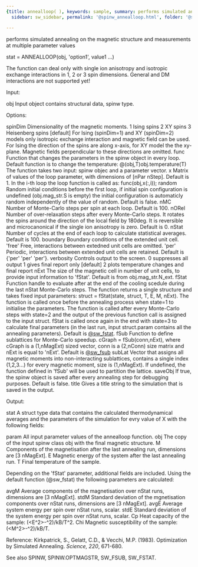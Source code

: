 ```yaml
---
{title: annealloop( ), keywords: sample, summary: performs simulated annealing on the magnetic structure and measurements,
  sidebar: sw_sidebar, permalink: '@spinw_annealloop.html', folder: '@spinw', mathjax: 'true'}

---
```

  performs simulated annealing on the magnetic structure and measurements
  at multiple parameter values
 
  stat = ANNEALLOOP(obj, 'option1', value1 ...)
 
  The function can deal only with single ion anisotropy and isotropic
  exchange interactions in 1, 2 or 3 spin dimensions. General and DM
  interactions are not supported yet!
 
  Input:
 
  obj             Input object contains structural data, spinw type.
 
  Options:
 
  spinDim   Dimensionality of the magnetic moments.
                1   Ising spins
                2   XY spins
                3   Heisenberg spins [default]
            For Ising (spinDim=1) and XY (spinDim=2) models only isotropic
            exchange interaction and magnetic field can be used. For Ising
            the direction of the spins are along x-axis, for XY model the
            the xy-plane. Magnetic fields perpendicular to these directions
            are omitted.
  func      Function that changes the parameters in the spinw object in every
            loop. Default function is to change the temperature:
                @(obj,T)obj.temperature(T)
            The function takes two input: spinw objec and a parameter vector.
  x         Matrix of values of the loop parameter, with dimensions of
            [nPar nStep]. Default is 1. In the i-th loop the loop function
            is called as:
                func(obj,x(:,i));
  random    Random initial conditions before the first loop, if initial
            spin configuration is undefined (obj.mag_str.S is empty) the
            initial configuration is automaticly random independently of
            the value of random. Default is false.
  nMC       Number of Monte-Carlo steps per spin at each loop. Default is
            100.
  nORel     Number of over-relaxation steps after every Monte-Carlo
            steps. It rotates the spins around the direction of the local
            field by 180deg. It is reversible and microcanonical if the
            single ion anisotropy is zero. Default is 0.
  nStat     Number of cycles at the end of each loop to calculate
            statistical averages. Default is 100.
  boundary  Boundary conditions of the extended unit cell.
                'free'  Free, interactions between extedned unit cells are
                        omitted.
                'per'   Periodic, interactions between extended unit cells
                        are retained.
            Default is {'per' 'per' 'per'}.
  verbosity Controls output to the screen.
                0   suppresses all output
                1   gives final report only [default]
                2   plots temperature changes and final report
  nExt      The size of the magnetic cell in number of unit cells, to
            provide input information to 'fStat'. Default is from
            obj.mag_str.N_ext.
  fStat     Function handle to evaluate after at the end of the
            cooling scedule during the last nStat Monte-Carlo steps. The
            function returns a single structure and takes fixed input
            parameters:
                struct = fStat(state, struct, T, E, M, nExt).
            The function is called once before the annealing process when
            state=1 to initialise the parameters. The function is called
            after every Monte-Carlo steps with state=2 and the output of
            the previous function call is assigned to the input struct.
            fStat is called once again in the end with state=3 to calculate
            final parameters (in the last run, input struct.param contains
            all the annealing parameters).
            Default is <a href="matlab: doc sw_fstat">@sw_fstat</a>.
  fSub      Function to define sublattices for Monte-Carlo speedup.
            cGraph = fSub(conn,nExt), where cGraph is a (1,nMagExt) sized
            vector, conn is a (2,nConn) size matrix and nExt is equal to
            'nExt'. Default is <a href="matlab: doc sw_fsub">@sw_fsub</a>
  subLat    Vector that assigns all magnetic moments into non-interacting
            sublattices, contains a single index (1,2,3...) for every
            magnetic moment, size is (1,nMagExt). If undefined, the
            function defined in 'fSub' will be used to partition the
            lattice.
  saveObj   If true, the spinw object is saved after every annealing step for
            debugging purposes. Default is false.
  title     Gives a title string to the simulation that is saved in the
            output.
 
  Output:
 
  stat      A struct type data that contains the calculated thermodynamical
            averages and the parameters of the simulation for evry value of
            X with the following fields:
 
  param     All input parameter values of the annealloop function.
  obj       The copy of the input spinw class obj with the final magnetic
            structure.
  M         Components of the magnetisation after the last annealing
            run, dimensions are [3 nMagExt].
  E         Magnetic energy of the system after the last annealing run.
  T         Final temperature of the sample.
 
  Depending on the 'fStat' parameter, additional fields are included. Using
  the default function (@sw_fstat) the following parameters are calculated:
 
  avgM      Average components of the magnetisation over nStat runs,
            dimensions are [3 nMagExt].
  stdM      Standard deviation of the mgnetisation components over
            nStat runs, dimensions are [3 nMagExt].
  avgE      Average system energy per spin over nStat runs, scalar.
  stdE      Standard deviation of the system energy per spin over
            nStat runs, scalar.
  Cp        Heat capacity of the sample: (<E^2>-<E>^2)/kB/T^2.
  Chi       Magnetic susceptibility of the sample: (<M^2>-<M>^2)/kB/T.
 
 
   Reference:
     Kirkpatrick, S., Gelatt, C.D., & Vecchi, M.P. (1983). Optimization by
     Simulated Annealing. _Science, 220_, 671-680.
 
  See also SPINW, SPINW.OPTMAGSTR, SW_FSUB, SW_FSTAT.
 
